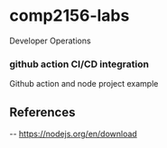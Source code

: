 # comp2156-labs

Developer Operations

### github action CI/CD integration

Github action and node project example

## References

-- https://nodejs.org/en/download

